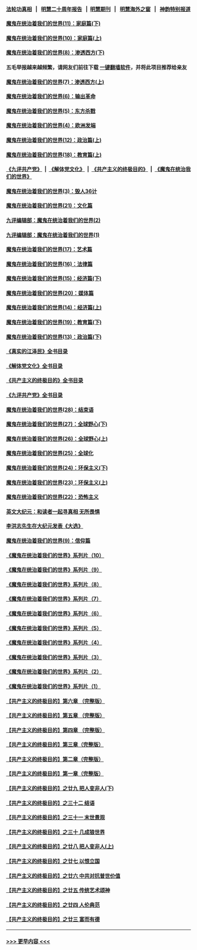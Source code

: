 #### [法轮功真相](https://github.com/gfw-breaker/truth/blob/master/README.md?t=0) &nbsp;&nbsp;|&nbsp;&nbsp; [明慧二十周年报告](https://github.com/gfw-breaker/mh-reports/blob/master/README.md?t=0) &nbsp;&nbsp;|&nbsp;&nbsp;[明慧期刊](https://github.com/gfw-breaker/mh-qikan) &nbsp;&nbsp;|&nbsp;&nbsp; [明慧海外之窗](https://github.com/gfw-breaker/mh-news/blob/master/README.md?t=0) &nbsp;&nbsp;|&nbsp;&nbsp; [神韵特别报道](https://github.com/gfw-breaker/mh-news/blob/master/shenyun.md?t=0)
#### [魔鬼在统治着我们的世界(11)：家庭篇(下)](../pages/nsc422/n10440961.md?t=11290001) 
#### [魔鬼在统治着我们的世界(10)：家庭篇(上)](../pages/nsc422/n10435448.md?t=11290001) 
#### [魔鬼在统治着我们的世界(8)：渗透西方(下)](../pages/nsc422/n10429603.md?t=11290001) 
#### 五毛举报越来越频繁，请网友们前往下载 [一键翻墙软件](https://github.com/gfw-breaker/ssr-accounts)，并将此项目推荐给亲友
#### [魔鬼在统治着我们的世界(7)：渗透西方(上)](../pages/nsc422/n10426013.md?t=11290001) 
#### [魔鬼在统治着我们的世界(6)：输出革命](../pages/nsc422/n10421536.md?t=11290001) 
#### [魔鬼在统治着我们的世界(5)：东方杀戮](../pages/nsc422/n10417707.md?t=11290001) 
#### [魔鬼在统治着我们的世界(4)：欧洲发端](../pages/nsc422/n10414890.md?t=11290001) 
#### [魔鬼在统治着我们的世界(12)：政治篇(上)](../pages/nsc422/n10444576.md?t=11290001) 
#### [魔鬼在统治着我们的世界(18)：教育篇(上)](../pages/nsc422/n10526970.md?t=11290001) 
#### [《九评共产党》](https://github.com/begood0513/9ping.md/blob/master/README.md) &nbsp;|&nbsp; [《解体党文化》](../../../../jtdwh.md/blob/master/README.md)  &nbsp;|&nbsp; [《共产主义的终极目的》](../../../../gczydzjmd.md/blob/master/README.md) &nbsp;|&nbsp; [《魔鬼在统治我们的世界》](../../../../mgztzwmdsj.md/blob/master/README.md) 
#### [魔鬼在统治着我们的世界(3)：毁人36计](../pages/nsc422/n10411583.md?t=11290001) 
#### [魔鬼在统治着我们的世界(21)：文化篇](../pages/nsc422/n10597706.md?t=11290001) 
#### [九评编辑部：魔鬼在统治着我们的世界(2)](../pages/nsc422/n10410036.md?t=11290001) 
#### [九评编辑部：魔鬼在统治着我们的世界(1)](../pages/nsc422/n10406825.md?t=11290001) 
#### [魔鬼在统治着我们的世界(17)：艺术篇](../pages/nsc422/n10499093.md?t=11290001) 
#### [魔鬼在统治着我们的世界(16)：法律篇](../pages/nsc422/n10485969.md?t=11290001) 
#### [魔鬼在统治着我们的世界(15)：经济篇(下)](../pages/nsc422/n10469975.md?t=11290001) 
#### [魔鬼在统治着我们的世界(20)：媒体篇](../pages/nsc422/n10586579.md?t=11290001) 
#### [魔鬼在统治着我们的世界(14)：经济篇(上)](../pages/nsc422/n10457370.md?t=11290001) 
#### [魔鬼在统治着我们的世界(19)：教育篇(下)](../pages/nsc422/n10564808.md?t=11290001) 
#### [魔鬼在统治着我们的世界(13)：政治篇(下)](../pages/nsc422/n10448270.md?t=11290001) 
#### [《真实的江泽民》全书目录](../pages/nsc422/n13721399.md?t=11290001) 
#### [《解体党文化》全书目录](../pages/nsc422/n13721157.md?t=11290001) 
#### [《共产主义的终极目的》全书目录](../pages/nsc422/n13721048.md?t=11290001) 
#### [《九评共产党》全书目录](../pages/nsc422/n13708085.md?t=11290001) 
#### [魔鬼在统治着我们的世界(28)：结束语](../pages/nsc422/n10936246.md?t=11290001) 
#### [魔鬼在统治着我们的世界(27)：全球野心(下)](../pages/nsc422/n10928319.md?t=11290001) 
#### [魔鬼在统治着我们的世界(26)：全球野心(上)](../pages/nsc422/n10900318.md?t=11290001) 
#### [魔鬼在统治着我们的世界(25)：全球化](../pages/nsc422/n10788205.md?t=11290001) 
#### [魔鬼在统治着我们的世界(24)：环保主义(下)](../pages/nsc422/n10695307.md?t=11290001) 
#### [魔鬼在统治着我们的世界(23)：环保主义(上)](../pages/nsc422/n10688613.md?t=11290001) 
#### [魔鬼在统治着我们的世界(22)：恐怖主义](../pages/nsc422/n10614727.md?t=11290001) 
#### [英文大纪元：和读者一起寻真相 无所畏惧](../pages/nsc422/n12542027.md?t=11290001) 
#### [李洪志先生在大纪元发表《大选》](../pages/nsc422/n12534746.md?t=11290001) 
#### [魔鬼在统治着我们的世界(9)：信仰篇](../pages/nsc422/n10432159.md?t=11290001) 
#### [《魔鬼在统治着我们的世界》系列片（10）](../pages/nsc422/n12292670.md?t=11290001) 
#### [《魔鬼在统治着我们的世界》系列片（9）](../pages/nsc422/n12290859.md?t=11290001) 
#### [《魔鬼在统治着我们的世界》系列片（8）](../pages/nsc422/n12287445.md?t=11290001) 
#### [《魔鬼在统治着我们的世界》系列片（7）](../pages/nsc422/n12283425.md?t=11290001) 
#### [《魔鬼在统治着我们的世界》系列片（6）](../pages/nsc422/n12282314.md?t=11290001) 
#### [《魔鬼在统治着我们的世界》系列片（5）](../pages/nsc422/n12281419.md?t=11290001) 
#### [《魔鬼在统治着我们的世界》系列片（4）](../pages/nsc422/n12274024.md?t=11290001) 
#### [《魔鬼在统治着我们的世界》系列片（3）](../pages/nsc422/n12271322.md?t=11290001) 
#### [《魔鬼在统治着我们的世界》系列片（2）](../pages/nsc422/n12269049.md?t=11290001) 
#### [《魔鬼在统治着我们的世界》系列片（1）](../pages/nsc422/n12267575.md?t=11290001) 
#### [【共产主义的终极目的】第六章 （完整版）](../pages/nsc422/n11428913.md?t=11290001) 
#### [【共产主义的终极目的】第五章 （完整版）](../pages/nsc422/n11428912.md?t=11290001) 
#### [【共产主义的终极目的】第四章 （完整版）](../pages/nsc422/n11428907.md?t=11290001) 
#### [【共产主义的终极目的】第三章（完整版）](../pages/nsc422/n11428848.md?t=11290001) 
#### [【共产主义的终极目的】第二章（完整版）](../pages/nsc422/n11428831.md?t=11290001) 
#### [【共产主义的终极目的】第一章（完整版）](../pages/nsc422/n11417651.md?t=11290001) 
#### [【共产主义的终极目的】之廿九 把人变非人(下)](../pages/nsc422/n11344140.md?t=11290001) 
#### [【共产主义的终极目的】之三十二 结语](../pages/nsc422/n11360535.md?t=11290001) 
#### [【共产主义的终极目的】之三十一 末世景观](../pages/nsc422/n11351129.md?t=11290001) 
#### [【共产主义的终极目的】之三十 几成狼世界](../pages/nsc422/n11348280.md?t=11290001) 
#### [【共产主义的终极目的】之廿八 把人变非人(上)](../pages/nsc422/n11340492.md?t=11290001) 
#### [【共产主义的终极目的】之廿七 以恨立国](../pages/nsc422/n11336944.md?t=11290001) 
#### [【共产主义的终极目的】之廿六 中共对抗普世价值](../pages/nsc422/n11324785.md?t=11290001) 
#### [【共产主义的终极目的】之廿五 传统艺术颂神](../pages/nsc422/n11296396.md?t=11290001) 
#### [【共产主义的终极目的】之廿四 人伦典范](../pages/nsc422/n11296397.md?t=11290001) 
#### [【共产主义的终极目的】之廿三 富而有德](../pages/nsc422/n11283598.md?t=11290001) 

----
#### [ >>> 更早内容 <<< ](../indexes/nsc422-earlier.md)
